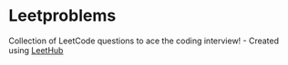 # Leetproblems
Collection of LeetCode questions to ace the coding interview! - Created using [LeetHub](https://github.com/QasimWani/LeetHub)
